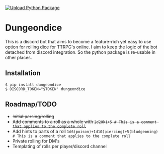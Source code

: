[![Upload Python Package](https://github.com/jwizzle/dungeondice/actions/workflows/python-publish.yml/badge.svg)](https://github.com/jwizzle/dungeondice/actions/workflows/python-publish.yml)

# Dungeondice

This is a discord bot that aims to become a feature-rich yet easy to use option for rolling dice for TTRPG's online.
I aim to keep the logic of the bot detached from discord integration. So the python package is re-usable in other places.

## Installation

```
$ pip install dungeondice
$ DISCORD_TOKEN="$TOKEN" dungeondice
```

## Roadmap/TODO

- ~~Initial parsing/rolling~~
- ~~Add comments to a roll as a whole with `2d20k1+5 # This is a comment that applies to the complete roll`~~
- Add hints to parts of a roll `1d6(poison)+1d10(piercing)+5(bludgeoning) # This is a comment that applies to the complete roll`
- Private rolling for DM's
- Templating of rolls per player/discord channel
